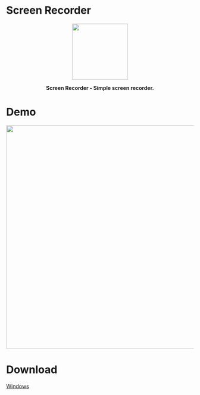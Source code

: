 # Screen Recorder
<p align="center">
<img src="https://github.com/era7imOSS/ScreenRecorder/blob/main/Interface/images/icon.png" width="150" > 
</p>
<p align="center">
<strong>Screen Recorder - Simple screen recorder.</strong>
</p>

# Demo
<p align="center">
<img src="" width="600">  
</p> 

# Download  

<a href="" rel="nofollow">Windows</a>









